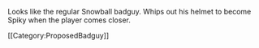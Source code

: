Looks like the regular Snowball badguy. Whips out his helmet to become Spiky when the player comes closer.

[[Category:ProposedBadguy]]
